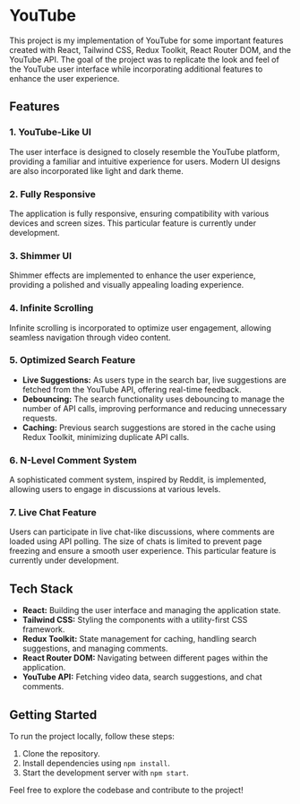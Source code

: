 # YouTube

This project is my implementation of YouTube for some important features created with React, Tailwind CSS, Redux Toolkit, React Router DOM, and the YouTube API. The goal of the project was to replicate the look and feel of the YouTube user interface while incorporating additional features to enhance the user experience.

## Features

### 1. YouTube-Like UI

The user interface is designed to closely resemble the YouTube platform, providing a familiar and intuitive experience for users. Modern UI designs are also incorporated like light and dark theme.

### 2. Fully Responsive

The application is fully responsive, ensuring compatibility with various devices and screen sizes. This particular feature is currently under development.

### 3. Shimmer UI

Shimmer effects are implemented to enhance the user experience, providing a polished and visually appealing loading experience.

### 4. Infinite Scrolling

Infinite scrolling is incorporated to optimize user engagement, allowing seamless navigation through video content.

### 5. Optimized Search Feature

- **Live Suggestions:** As users type in the search bar, live suggestions are fetched from the YouTube API, offering real-time feedback.
- **Debouncing:** The search functionality uses debouncing to manage the number of API calls, improving performance and reducing unnecessary requests.
- **Caching:** Previous search suggestions are stored in the cache using Redux Toolkit, minimizing duplicate API calls.

### 6. N-Level Comment System

A sophisticated comment system, inspired by Reddit, is implemented, allowing users to engage in discussions at various levels.

### 7. Live Chat Feature

Users can participate in live chat-like discussions, where comments are loaded using API polling. The size of chats is limited to prevent page freezing and ensure a smooth user experience. This particular feature is currently under development.

## Tech Stack

- **React:** Building the user interface and managing the application state.
- **Tailwind CSS:** Styling the components with a utility-first CSS framework.
- **Redux Toolkit:** State management for caching, handling search suggestions, and managing comments.
- **React Router DOM:** Navigating between different pages within the application.
- **YouTube API:** Fetching video data, search suggestions, and chat comments.

## Getting Started

To run the project locally, follow these steps:

1. Clone the repository.
2. Install dependencies using `npm install`.
3. Start the development server with `npm start`.

Feel free to explore the codebase and contribute to the project!
